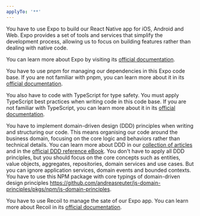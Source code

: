 ```yaml
---
applyTo: '**'
---
```

You have to use Expo to build our React Native app for iOS, Android and Web. Expo provides a set of tools and services that simplify the development process, allowing us to focus on building features rather than dealing with native code.

You can learn more about Expo by visiting its [official documentation](https://docs.expo.dev/).

You have to use pnpm for managing our dependencies in this Expo code base. If you are not familiar with pnpm, you can learn more about it in its [official documentation](https://pnpm.io/).

You also have to code with TypeScript for type safety. You must apply TypeScript best practices when writing code in this code base. If you are not familiar with TypeScript, you can learn more about it in its [official documentation](https://www.typescriptlang.org/docs/).

You have to implement domain-driven design (DDD) principles when writing and structuring our code. This means organising our code around the business domain, focusing on the core logic and behaviors rather than technical details. You can learn more about DDD in our [collection of articles](https://medium.com/@AndiReuter/list/domain-driven-design-b4ec21b36221) and in the [official DDD reference eBook](https://www.domainlanguage.com/wp-content/uploads/2016/05/DDD_Reference_2015-03.pdf). You don't have to apply all DDD principles, but you should focus on the core concepts such as entities, value objects, aggregates, repositories, domain services and use cases. But you can ignore application services, domain events and bounded contexts. You have to use this NPM package with core typings of domain-driven design principles https://github.com/andreasreuter/js-domain-principles/pkgs/npm/js-domain-principles.

You have to use Recoil to manage the sate of our Expo app. You can learn more about Recoil in its [official documentation](https://recoiljs.org/).
